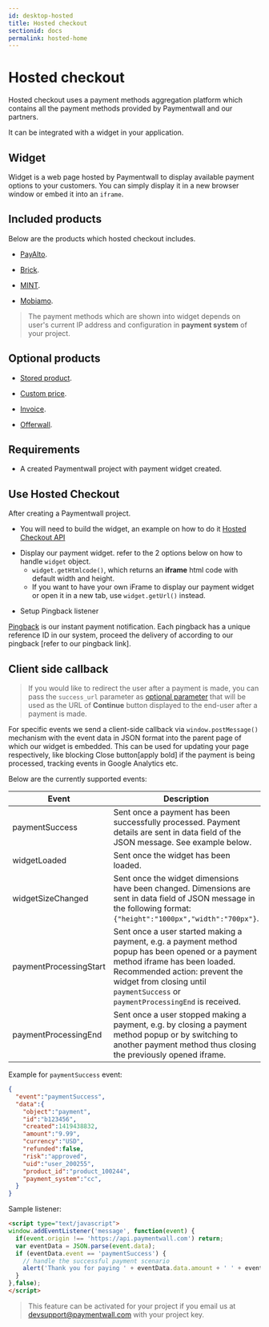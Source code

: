 ```yaml
---
id: desktop-hosted
title: Hosted checkout
sectionid: docs
permalink: hosted-home
---
```


# Hosted checkout

Hosted checkout uses a payment methods aggregation platform which contains all the payment methods provided by Paymentwall and our partners.

It can be integrated with a widget in your application. 

## Widget

Widget is a web page hosted by Paymentwall to display available payment options to your customers. You can simply display it in a new browser window or embed it into an ```iframe```.

## Included products

Below are the products which hosted checkout includes.

* [PayAlto](/direct/payalto-home).

* [Brick](/direct/brick-home).

* [MINT](/direct/mint-home).

* [Mobiamo](/direct/mobiamo-home).

> The payment methods which are shown into widget depends on user's current IP address and configuration in **payment system** of your project.

## Optional products

* [Stored product](/hosted/stored-products).

* [Custom price](/hosted/custom-price).

* [Invoice](/hosted/invoice).

* [Offerwall](/hosted/offerwall-home).

## Requirements

* A created Paymentwall project with payment widget created.

## Use Hosted Checkout

After creating a Paymentwall project.

* You will need to build the widget, an example on how to do it [Hosted Checkout API](/API-Reference#section-hosted-stored)  

+ Display our payment widget. refer to the 2 options below on how to handle ```widget``` object.
    - ```widget.getHtmlcode()```, which returns an **iframe** html code with default width and height. 
    - If you want to have your own iFrame to display our payment widget or open it in a new tab, use ```widget.getUrl()``` instead.

* Setup Pingback listener

[Pingback](/default-pingback) is our instant payment notification. Each pingback has a unique reference ID in our system, proceed the delivery of according to our pingback [refer to our pingback link].

## Client side callback

> If you would like to redirect the user after a payment is made, you can pass the ```success_url``` parameter as [optional parameter](/API-Reference#section-hosted-optional-parameter) that will be used as the URL of **Continue** button displayed to the end-user after a payment is made.

For specific events we send a client-side callback via ```window.postMessage()``` mechanism with the event data in JSON format into the parent page of which our widget is embedded. This can be used for updating your page respectively, like blocking Close button[apply bold] if the payment is being processed, tracking events in Google Analytics etc. 

Below are the currently supported events:

|Event|Description|
|---|---|
|paymentSuccess|Sent once a payment has been successfully processed. Payment details are sent in data field of the JSON message. See example below. |
|widgetLoaded|Sent once the widget has been loaded.|
|widgetSizeChanged|Sent once the widget dimensions have been changed. Dimensions are sent in data field of JSON message in the following format: ```{"height":"1000px","width":"700px"}```.|
|paymentProcessingStart|Sent once a user started making a payment, e.g. a payment method popup has been opened or a payment method iframe has been loaded. Recommended action: prevent the widget from closing until ```paymentSuccess``` or ```paymentProcessingEnd``` is received.|
|paymentProcessingEnd|Sent once a user stopped making a payment, e.g. by closing a payment method popup or by switching to another payment method thus closing the previously opened iframe.|

Example for ```paymentSuccess``` event:

```json
{
  "event":"paymentSuccess",
  "data":{
    "object":"payment",
    "id":"b123456",
    "created":1419438832,
    "amount":"9.99",
    "currency":"USD",
    "refunded":false,
    "risk":"approved",
    "uid":"user_200255",
    "product_id":"product_100244",
    "payment_system":"cc",
  }
}
```

Sample listener:

```html
<script type="text/javascript">
window.addEventListener('message', function(event) {
  if(event.origin !== 'https://api.paymentwall.com') return;
  var eventData = JSON.parse(event.data);
  if (eventData.event == 'paymentSuccess') {
    // handle the successful payment scenario
    alert('Thank you for paying ' + eventData.data.amount + ' ' + eventData.data.currency);
  }
},false);
</script>
```

> This feature can be activated for your project if you email us at [devsupport@paymentwall.com](mailto:devsupport@paymentwall.com) with your project key.
